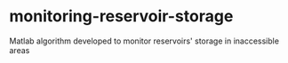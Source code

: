 # monitoring-reservoir-storage
Matlab algorithm developed to monitor reservoirs' storage in inaccessible areas
